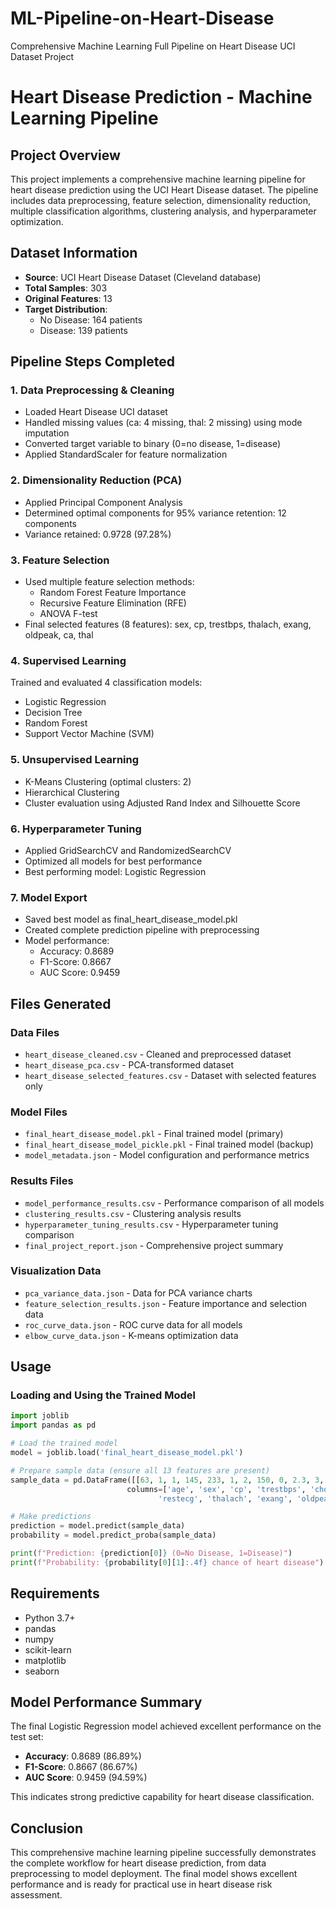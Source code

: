 # ML-Pipeline-on-Heart-Disease
Comprehensive Machine Learning Full Pipeline on Heart Disease UCI Dataset Project

# Heart Disease Prediction - Machine Learning Pipeline

## Project Overview
This project implements a comprehensive machine learning pipeline for heart disease prediction using the UCI Heart Disease dataset. The pipeline includes data preprocessing, feature selection, dimensionality reduction, multiple classification algorithms, clustering analysis, and hyperparameter optimization.

## Dataset Information
- **Source**: UCI Heart Disease Dataset (Cleveland database)
- **Total Samples**: 303
- **Original Features**: 13
- **Target Distribution**: 
  - No Disease: 164 patients
  - Disease: 139 patients

## Pipeline Steps Completed

### 1. Data Preprocessing & Cleaning 
- Loaded Heart Disease UCI dataset
- Handled missing values (ca: 4 missing, thal: 2 missing) using mode imputation
- Converted target variable to binary (0=no disease, 1=disease)
- Applied StandardScaler for feature normalization

### 2. Dimensionality Reduction (PCA) 
- Applied Principal Component Analysis
- Determined optimal components for 95% variance retention: 12 components
- Variance retained: 0.9728 (97.28%)

### 3. Feature Selection 
- Used multiple feature selection methods:
  - Random Forest Feature Importance
  - Recursive Feature Elimination (RFE)
  - ANOVA F-test
- Final selected features (8 features): sex, cp, trestbps, thalach, exang, oldpeak, ca, thal

### 4. Supervised Learning 
Trained and evaluated 4 classification models:
- Logistic Regression
- Decision Tree
- Random Forest
- Support Vector Machine (SVM)

### 5. Unsupervised Learning 
- K-Means Clustering (optimal clusters: 2)
- Hierarchical Clustering
- Cluster evaluation using Adjusted Rand Index and Silhouette Score

### 6. Hyperparameter Tuning 
- Applied GridSearchCV and RandomizedSearchCV
- Optimized all models for best performance
- Best performing model: Logistic Regression

### 7. Model Export 
- Saved best model as final_heart_disease_model.pkl
- Created complete prediction pipeline with preprocessing
- Model performance:
  - Accuracy: 0.8689
  - F1-Score: 0.8667
  - AUC Score: 0.9459

## Files Generated

### Data Files
- `heart_disease_cleaned.csv` - Cleaned and preprocessed dataset
- `heart_disease_pca.csv` - PCA-transformed dataset
- `heart_disease_selected_features.csv` - Dataset with selected features only

### Model Files
- `final_heart_disease_model.pkl` - Final trained model (primary)
- `final_heart_disease_model_pickle.pkl` - Final trained model (backup)
- `model_metadata.json` - Model configuration and performance metrics

### Results Files
- `model_performance_results.csv` - Performance comparison of all models
- `clustering_results.csv` - Clustering analysis results
- `hyperparameter_tuning_results.csv` - Hyperparameter tuning comparison
- `final_project_report.json` - Comprehensive project summary

### Visualization Data
- `pca_variance_data.json` - Data for PCA variance charts
- `feature_selection_results.json` - Feature importance and selection data
- `roc_curve_data.json` - ROC curve data for all models
- `elbow_curve_data.json` - K-means optimization data

## Usage

### Loading and Using the Trained Model
```python
import joblib
import pandas as pd

# Load the trained model
model = joblib.load('final_heart_disease_model.pkl')

# Prepare sample data (ensure all 13 features are present)
sample_data = pd.DataFrame([[63, 1, 1, 145, 233, 1, 2, 150, 0, 2.3, 3, 0, 6]], 
                          columns=['age', 'sex', 'cp', 'trestbps', 'chol', 'fbs', 
                                 'restecg', 'thalach', 'exang', 'oldpeak', 'slope', 'ca', 'thal'])

# Make predictions
prediction = model.predict(sample_data)
probability = model.predict_proba(sample_data)

print(f"Prediction: {prediction[0]} (0=No Disease, 1=Disease)")
print(f"Probability: {probability[0][1]:.4f} chance of heart disease")
```

## Requirements
- Python 3.7+
- pandas
- numpy
- scikit-learn
- matplotlib
- seaborn

## Model Performance Summary
The final Logistic Regression model achieved excellent performance on the test set:
- **Accuracy**: 0.8689 (86.89%)
- **F1-Score**: 0.8667 (86.67%)
- **AUC Score**: 0.9459 (94.59%)

This indicates strong predictive capability for heart disease classification.

## Conclusion
This comprehensive machine learning pipeline successfully demonstrates the complete workflow for heart disease prediction, from data preprocessing to model deployment. The final model shows excellent performance and is ready for practical use in heart disease risk assessment.
